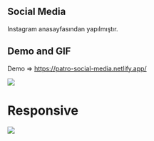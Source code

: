 
## Social Media

Instagram anasayfasından yapılmıştır.


## Demo and GIF

Demo => https://patro-social-media.netlify.app/

![](https://github.com/samettekin01/social-media/blob/main/son.gif)

# Responsive

![](https://github.com/samettekin01/social-media/blob/main/responsive.gif)

